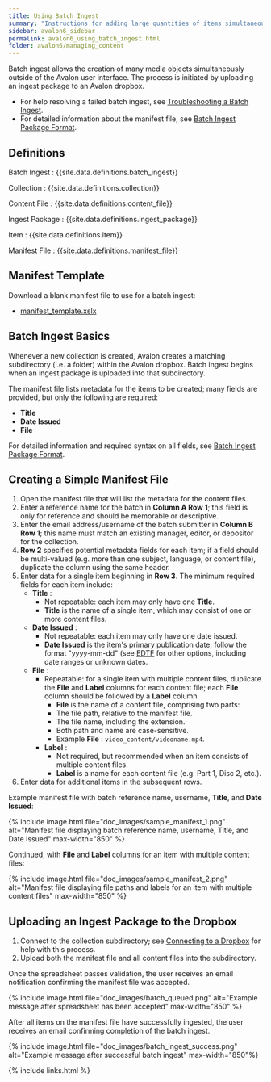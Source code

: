 ```yaml
---
title: Using Batch Ingest
summary: "Instructions for adding large quantities of items simultaneously using Avalon's batch ingest functionality."
sidebar: avalon6_sidebar
permalink: avalon6_using_batch_ingest.html
folder: avalon6/managing_content
---
```


Batch ingest allows the creation of many media objects simultaneously outside of the Avalon user interface. The process is initiated by uploading an ingest package to an Avalon dropbox.

* For help resolving a failed batch ingest, see [Troubleshooting a Batch Ingest](avalon6_troubleshooting_a_batch_ingest). 
* For detailed information about the manifest file, see [Batch Ingest Package Format](avalon6_batch_ingest_package_format).

## Definitions

Batch Ingest
: {{site.data.definitions.batch_ingest}}

Collection
: {{site.data.definitions.collection}}

Content File
: {{site.data.definitions.content_file}}

Ingest Package
: {{site.data.definitions.ingest_package}}

Item
: {{site.data.definitions.item}}

Manifest File
: {{site.data.definitions.manifest_file}}

## Manifest Template

Download a blank manifest file to use for a batch ingest:

* [manifest_template.xslx](/downloads/manifest_template.xlsx)

## Batch Ingest Basics

Whenever a new collection is created, Avalon creates a matching subdirectory (i.e. a folder) within the Avalon dropbox. Batch ingest begins when an ingest package is uploaded into that subdirectory.

The manifest file lists metadata for the items to be created; many fields are provided, but only the following are required: 

* __Title__
* __Date Issued__
* __File__

For detailed information and required syntax on all fields, see [Batch Ingest Package Format](avalon6_batch_ingest_package_format).

## Creating a Simple Manifest File

1. Open the manifest file that will list the metadata for the content files.
2. Enter a reference name for the batch in __Column A Row 1__; this field is only for reference and should be memorable or descriptive.
3. Enter the email address/username of the batch submitter in __Column B Row 1__; this name must match an existing manager, editor, or depositor for the collection.
4. __Row 2__ specifies potential metadata fields for each item; if a field should be multi-valued (e.g. more than one subject, language, or content file), duplicate the column using the same header.
5. Enter data for a single item beginning in __Row 3__. The minimum required fields for each item include:
   * __Title__ :
     * Not repeatable: each item may only have one __Title__.
     * __Title__ is the name of a single item, which may consist of one or more content files.
   * __Date Issued__ :
     * Not repeatable: each item may only have one date issued.
     * __Date Issued__ is the item's primary publication date; follow the format "yyyy-mm-dd" (see [EDTF](http://www.loc.gov/standards/datetime/pre-submission.html) for other options, including date ranges or unknown dates.
   * __File__ :
   	 * Repeatable: for a single item with multiple content files, duplicate the __File__ and __Label__ columns for each content file; each __File__ column should be followed by a __Label__ column.
	   * __File__ is the name of a content file, comprising two parts:
       * The file path, relative to the manifest file.
       * The file name, including the extension.
       * Both path and name are case-sensitive.
       * Example __File__ : `video_content/videoname.mp4`.
     * __Label__ :
       * Not required, but recommended when an item consists of multiple content files.
       * __Label__ is a name for each content file (e.g. Part 1, Disc 2, etc.).
6. Enter data for additional items in the subsequent rows.

Example manifest file with batch reference name, username, __Title__, and __Date Issued__:

{% include image.html file="doc_images/sample_manifest_1.png" alt="Manifest file displaying batch reference name, username, Title, and Date Issued" max-width="850" %}

Continued, with __File__ and __Label__ columns for an item with multiple content files:

{% include image.html file="doc_images/sample_manifest_2.png" alt="Manifest file displaying file paths and labels for an item with multiple content files" max-width="850" %}

## Uploading an Ingest Package to the Dropbox

1. Connect to the collection subdirectory; see [Connecting to a Dropbox](avalon6_connecting_to_a_dropbox) for help with this process.
2. Upload both the manifest file and all content files into the subdirectory.

Once the spreadsheet passes validation, the user receives an email notification confirming the manifest file was accepted.

{% include image.html file="doc_images/batch_queued.png" alt="Example message after spreadsheet has been accepted" max-width="850" %}

After all items on the manifest file have successfully ingested, the user receives an email confirming  completion of the batch ingest.

{% include image.html file="doc_images/batch_ingest_success.png" alt="Example message after successful batch ingest" max-width="850"%}

{% include links.html %}